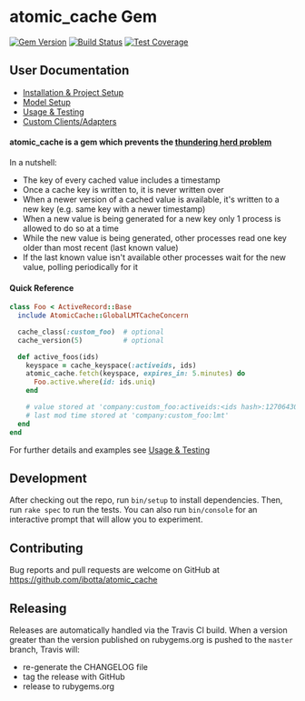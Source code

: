 # atomic_cache Gem
[![Gem Version](https://badge.fury.io/rb/atomic_cache.svg)](https://badge.fury.io/rb/atomic_cache)
[![Build Status](https://travis-ci.org/Ibotta/atomic_cache.svg?branch=master)](https://travis-ci.org/Ibotta/atomic_cache)
[![Test Coverage](https://api.codeclimate.com/v1/badges/790faad5866d2a00ca6c/test_coverage)](https://codeclimate.com/github/Ibotta/atomic_cache/test_coverage)

## User Documentation
 * [Installation & Project Setup](docs/PROJECT_SETUP.md)
 * [Model Setup](docs/MODEL_SETUP.md)
 * [Usage & Testing](docs/USAGE.md)
 * [Custom Clients/Adapters](docs/INTERFACES.md)

#### atomic_cache is a gem which prevents the [thundering herd problem](https://en.wikipedia.org/wiki/Thundering_herd_problem)
In a nutshell:
 * The key of every cached value includes a timestamp
 * Once a cache key is written to, it is never written over
 * When a newer version of a cached value is available, it's written to a new key (e.g. same key with a newer timestamp)
 * When a new value is being generated for a new key only 1 process is allowed to do so at a time
 * While the new value is being generated, other processes read one key older than most recent (last known value)
 * If the last known value isn't available other processes wait for the new value, polling periodically for it

#### Quick Reference
```ruby
class Foo < ActiveRecord::Base
  include AtomicCache::GlobalLMTCacheConcern

  cache_class(:custom_foo)  # optional
  cache_version(5)          # optional

  def active_foos(ids)
    keyspace = cache_keyspace(:activeids, ids)
    atomic_cache.fetch(keyspace, expires_in: 5.minutes) do
      Foo.active.where(id: ids.uniq)
    end

    # value stored at 'company:custom_foo:activeids:<ids hash>:1270643035.04671'
    # last mod time stored at 'company:custom_foo:lmt'
  end
end
```
For further details and examples see [Usage & Testing](docs/USAGE.md)

## Development

After checking out the repo, run `bin/setup` to install dependencies. Then, run `rake spec` to run the tests. You can also run `bin/console` for an interactive prompt that will allow you to experiment.

## Contributing

Bug reports and pull requests are welcome on GitHub at https://github.com/ibotta/atomic_cache

## Releasing

Releases are automatically handled via the Travis CI build. When a version greater than
the version published on rubygems.org is pushed to the `master` branch, Travis will:

- re-generate the CHANGELOG file
- tag the release with GitHub
- release to rubygems.org
